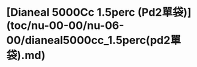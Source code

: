 # \[Dianeal 5000Cc 1.5perc \(Pd2單袋\)\]\(toc/nu-00-00/nu-06-00/dianeal5000cc\_1.5perc\(pd2單袋\).md\)

